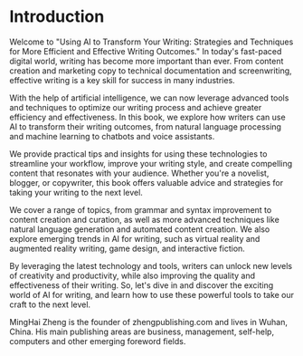 # Introduction

Welcome to "Using AI to Transform Your Writing: Strategies and Techniques for More Efficient and Effective Writing Outcomes." In today's fast-paced digital world, writing has become more important than ever. From content creation and marketing copy to technical documentation and screenwriting, effective writing is a key skill for success in many industries.

With the help of artificial intelligence, we can now leverage advanced tools and techniques to optimize our writing process and achieve greater efficiency and effectiveness. In this book, we explore how writers can use AI to transform their writing outcomes, from natural language processing and machine learning to chatbots and voice assistants.

We provide practical tips and insights for using these technologies to streamline your workflow, improve your writing style, and create compelling content that resonates with your audience. Whether you're a novelist, blogger, or copywriter, this book offers valuable advice and strategies for taking your writing to the next level.

We cover a range of topics, from grammar and syntax improvement to content creation and curation, as well as more advanced techniques like natural language generation and automated content creation. We also explore emerging trends in AI for writing, such as virtual reality and augmented reality writing, game design, and interactive fiction.

By leveraging the latest technology and tools, writers can unlock new levels of creativity and productivity, while also improving the quality and effectiveness of their writing. So, let's dive in and discover the exciting world of AI for writing, and learn how to use these powerful tools to take our craft to the next level.

MingHai Zheng is the founder of zhengpublishing.com and lives in Wuhan, China. His main publishing areas are business, management, self-help, computers and other emerging foreword fields.
